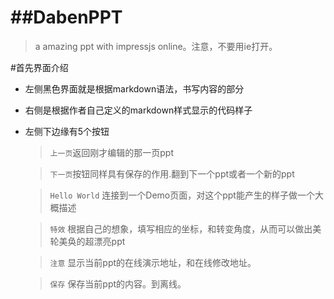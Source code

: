 ##DabenPPT
========

>a amazing ppt with impressjs online。注意，不要用ie打开。

#首先界面介绍

 * 左侧黑色界面就是根据markdown语法，书写内容的部分
 * 右侧是根据作者自己定义的markdown样式显示的代码样子
 * 左侧下边缘有5个按钮
    
    >`上一页`返回刚才编辑的那一页ppt
    
    >`下一页`按钮同样具有保存的作用.翻到下一个ppt或者一个新的ppt

    >`Hello World` 连接到一个Demo页面，对这个ppt能产生的样子做一个大概描述
    
    >`特效` 根据自己的想象，填写相应的坐标，和转变角度，从而可以做出美轮美奂的超漂亮ppt
    
    >`注意` 显示当前ppt的在线演示地址，和在线修改地址。
    
    >`保存` 保存当前ppt的内容。到离线。
